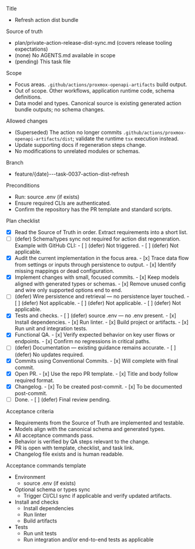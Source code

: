 Title
- Refresh action dist bundle

Source of truth
- plan/private-action-release-dist-sync.md (covers release tooling expectations)
- (none) No AGENTS.md available in scope
- (pending) This task file

Scope
- Focus areas. `.github/actions/proxmox-openapi-artifacts` build output.
- Out of scope. Other workflows, application runtime code, schema definitions.
- Data model and types. Canonical source is existing generated action bundle outputs; no schema changes.

Allowed changes
- (Superseded) The action no longer commits `.github/actions/proxmox-openapi-artifacts/dist`; validate the
  runtime `tsx` execution instead.
- Update supporting docs if regeneration steps change.
- No modifications to unrelated modules or schemas.

Branch
- feature/{date}---task-0037-action-dist-refresh

Preconditions
- Run: source .env (if exists)
- Ensure required CLIs are authenticated.
- Confirm the repository has the PR template and standard scripts.

Plan checklist
- [x] Read the Source of Truth in order. Extract requirements into a short list.
- [ ] (defer) Schema/types sync not required for action dist regeneration.
      Example with GitHub CLI:
      - [ ] (defer) Not triggered.
      - [ ] (defer) Not applicable.
- [x] Audit the current implementation in the focus area.
      - [x] Trace data flow from settings or inputs through persistence to output.
      - [x] Identify missing mappings or dead configuration.
- [x] Implement changes with small, focused commits.
      - [x] Keep models aligned with generated types or schemas.
      - [x] Remove unused config and wire only supported options end to end.
- [ ] (defer) Wire persistence and retrieval — no persistence layer touched.
      - [ ] (defer) Not applicable.
      - [ ] (defer) Not applicable.
      - [ ] (defer) Not applicable.
- [x] Tests and checks.
      - [ ] (defer) source .env — no .env present.
      - [x] Install dependencies.
      - [x] Run linter.
      - [x] Build project or artifacts.
      - [x] Run unit and integration tests.
- [x] Functional QA.
      - [x] Verify expected behavior on key user flows or endpoints.
      - [x] Confirm no regressions in critical paths.
- [ ] (defer) Documentation — existing guidance remains accurate.
      - [ ] (defer) No updates required.
- [x] Commits using Conventional Commits.
      - [x] Will complete with final commit.
- [x] Open PR.
      - [x] Use the repo PR template.
      - [x] Title and body follow required format.
- [x] Changelog.
      - [x] To be created post-commit.
      - [x] To be documented post-commit.
- [ ] Done.
      - [ ] (defer) Final review pending.

Acceptance criteria
- Requirements from the Source of Truth are implemented and testable.
- Models align with the canonical schema and generated types.
- All acceptance commands pass.
- Behavior is verified by QA steps relevant to the change.
- PR is open with template, checklist, and task link.
- Changelog file exists and is human readable.

Acceptance commands template
- Environment
  - source .env (if exists)
- Optional schema or types sync
  - Trigger CI/CLI sync if applicable and verify updated artifacts.
- Install and checks
  - Install dependencies
  - Run linter
  - Build artifacts
- Tests
  - Run unit tests
  - Run integration and/or end-to-end tests as applicable
